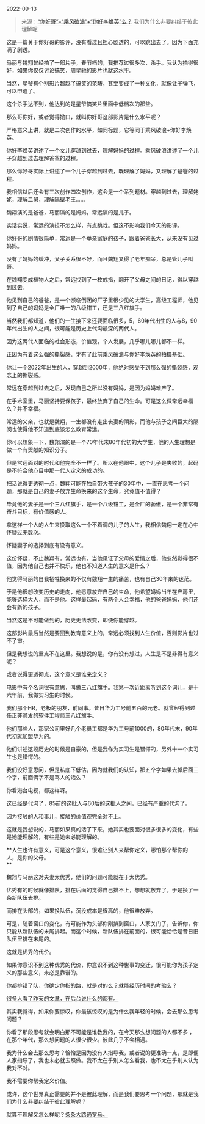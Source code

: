2022-09-13

> 来源：[“你好哥”=“乘风破浪”+“你好李焕英”么？](http://mp.weixin.qq.com/s?__biz=MzU3NDc5Nzc0NQ==&mid=2247520201&idx=1&sn=b63312cf537afb150c9acd05435ca554&chksm=fd2e2d17ca59a4011ff9dbfe4c50b1b824ad5b925d0790d7670c391ced4e34938eabe66ab128&scene=27#wechat_redirect)
> 我们为什么非要纠结于彼此理解呢

这是一篇关于你好哥的影评，没有看过且担心剧透的，可以跳出去了。因为下面充满了剧透。  

马丽与魏翔曾经拍了一部片子，春节档的，我推荐过很多次，杀手。我认为拍得很好，如果你仅仅讨论搞笑，周星驰的影片也就这水平。

当然，星爷有个别影片超越了搞笑的范畴，甚至变成了一种文化，就像让子弹飞，可以申遗了。  

这个杀手达不到，他达到的是星爷搞笑片里面中低档次的那些。  

那么哥你好，或者觉得拗口，就叫你好哥这部影片是什么水平呢？  

严格意义上讲，就是二次创作的水平，如同标题，它等同于乘风破浪+你好李焕英。  

你好李焕英讲述了一个女儿穿越到过去，理解妈妈的过程。乘风破浪讲述了一个儿子穿越到过去理解爸爸的过程。  

那么你好哥实际上讲述了一个儿子穿越到过去，既理解了妈妈，又理解了爸爸的过程。

我相信以后还会有三次创作四次创作，这会是一个系列题材。穿越到过去，理解姥姥，理解二舅，理解隔壁老王......

魏翔演的是爸爸，马丽演的是妈妈，常远演的是儿子。

实话实说，常远的演技不怎么样，有点跳戏。但这不影响我们今天的影评。  

你好哥的剧情很简单，常远是一个单亲家庭的孩子，跟着爸爸长大，从来没有见过妈妈。

没有了妈妈的缓冲，父子关系很不好，而且魏翔又得了老年痴呆，总是管儿子叫哥。

在魏翔变成植物人之后，常远找到了一枚戒指，翻开了父母之间的日记，得以穿越到过去。

他见到自己的爸爸，是一个濒临倒闭的厂子里很少见的大学生，高级工程师，他见到了自己的妈妈是全厂唯一的八级钳工，还是三八红旗手。  

当然我们都知道，他们的一生接下来还要面临很多，5，60年代出生的人与8，90年代出生的人之间，很可能是历史上代沟最深的两代人。  

因为这两代人面临的社会形态，价值观，个人发展，几乎哪儿哪儿都不一样。  

正因为有着这么强的撕裂感，才有了此前乘风破浪与你好李焕英的拍摄基础。  

你让一个2022年出生的人，穿越到2000年，他绝对感受不到那么强的撕裂感，观念上的撕裂感。  

常远在穿越到过去之后，发现自己之所以没有妈妈，是因为妈妈难产了。  

在手术室里，马丽坚持要保孩子，最终放弃了自己的生命。可是这么做常远幸福么？并不幸福。  

常远的父亲，也就是魏翔，一生都没有走出丧妻的阴影，而他与孩子之间巨大的隔阂也使得他不知道到底该怎么教育常远。  

你可以想象一下，魏翔演的是一个70年代末80年代初的大学生，他的人生理想是做一个有贡献的知识分子。

但是常远面对的时代和他完全不一样了。所以在他眼中，这个儿子是失败的，起码是不符合他心目中那一代人定义的成功的。  

把话说得更透彻一点，魏翔可能在独自带大孩子的30年中，一直在思考一个问题，那就是自己的妻子放弃生命换来的这个生命，究竟值不值得？

毕竟他的妻子是一个三八红旗手，是一个八级钳工，是全厂的骄傲，是一个非常有奋斗目标，有价值感的人。  

拿这样一个人的人生来换取这么一个不着调的儿子的人生，我相信魏翔一定在心中怀疑过无数次。

怀疑妻子的选择到底有没有意义。  

这份怀疑，不止魏翔有，常远也有。当他见证了父母的爱情之后，他忽然觉得很不值，因为他自己也并不快乐，他也不知道人生的意义是什么？

他觉得马丽的自我牺牲换来的不仅有魏翔一生的痛苦，也有自己30年来的迷茫。

于是他很想改变历史的走向，他愿意放弃自己的生命，他希望妈妈当年在产房里，能够选择大人，而不是他。这样最起码，有两个人会幸福，他的爸爸妈妈，他们还会有新的孩子。

当然这是不可能做到的，历史无法改变，即便你能穿越。

这部影片最后当然是要回到教育意义上的，常远必须找到人生价值，否则影片也过不了审。  

但是我想说的重点不在这里。我想说的是，你有没有想过，人生是不是非得有意义呢？  

或者说得更透彻点，这个意义是谁来定义？  

电影中有个名词很有意思，叫做三八红旗手。我第一次近距离听到这个词儿，是十六年前，我做实习生的时候。  

我们那个HR，老板的朋友，前同事。昔日华为工号前五百的元老。就曾经得到过任正非颁发的软件工程师三八红旗手。  

他们那些人，那家公司里好几个老员工都是华为工号前1000的，80年代末，90年代初就加盟华为的。  

他们讲述这段历史的时候是自豪的，但是我作为实习生是错愕的，另外十一个实习生也是错愕的。  

我们没好意思问，但是私底下低估，因为就我们的认知，那五个字如果去掉后面三个字，前面俩字不是骂人的话么？  

你看港台电视，都这样呀。  

这已经是代沟了，85前的这批人与60后的这批人之间，已经有严重的代沟了。  

因为接触的人和事儿，接触的价值观完全对不上。  

这就是我想说的，马丽如果真的活了下来，她其实也要面对很多很多的变化，有些是她能理解的，有些是她未必能理解的。

 **人生也许有意义，可是这个意义，很难让别人来帮你定义，哪怕那个帮你的人，是你的父母。  
**

魏翔与马丽这对夫妻太优秀，他们的问题可能就在于太优秀。

优秀有的时候就像排队，排在后面的觉得自己排不上，想想就放弃了，于是换了一条新队伍去排。  

而排在头部的，如果换队伍，沉没成本是很高的，他很难放弃。

可是，随着窗口的变化，有可能作为头部你刚排到窗口，人家关门了，告诉你，你只能从新队伍的末尾排起。而这个时候，新队伍排在前面的，很可能恰恰是昔日旧队伍里排在末尾的。  

这就是优秀的代价。  

如果你意识不到这种优秀的代价，你意识不到这种世事的变迁，很可能你为孩子定义的那些意义，未必是靠谱的。  

你都排错了队，你确定你指的路，就是对的么？就能经历时间的考验么？

[很多人看了昨天的文章，在后台说什么的都有。  
](http://mp.weixin.qq.com/s?__biz=MzU3NDc5Nzc0NQ==&mid=2247520191&idx=1&sn=42a67ddf1b5ddd2a9c7a51a3bb4694ed&chksm=fd2e2d61ca59a4776a73b77e655614a244a017ae3f54732160fc356d3f1e73e3fd55a218ddd7&scene=21#wechat_redirect)

其实我觉得，如果你要惊叹，你最该惊叹的是为什么我年轻的时候，会去那么思考问题？  

你看了那段思考就会明白那不可能是谁教我的，在今天那么想问题的人都不多 ，在那个年代，那么想问题的人很少很少。彼此几乎不会相遇。  

我为什么会去那么思考？恰恰是因为没有人指导我，或者说的更准确一点，是即便人家指导了，我也未必就去照做。我不太在乎别人怎么看我，也不太在乎别人认为我对不对。

我不需要你帮我定义价值。

或许，这个世界真正需要的并不是彼此理解，而是我们要思考一个问题，那就是我们为什么非要纠结于彼此理解呢？

就算不理解又怎么样呢？[条条大路通罗马。](http://mp.weixin.qq.com/s?__biz=MzU3NDc5Nzc0NQ==&mid=2247520191&idx=1&sn=42a67ddf1b5ddd2a9c7a51a3bb4694ed&chksm=fd2e2d61ca59a4776a73b77e655614a244a017ae3f54732160fc356d3f1e73e3fd55a218ddd7&scene=21#wechat_redirect)

